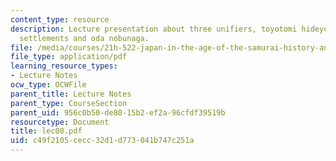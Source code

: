 ```yaml
---
content_type: resource
description: Lecture presentation about three unifiers, toyotomi hideyoshi, political
  settlements and oda nobunaga.
file: /media/courses/21h-522-japan-in-the-age-of-the-samurai-history-and-film-fall-2006/c49f2105cecc32d1d773041b747c251a_lec08.pdf
file_type: application/pdf
learning_resource_types:
- Lecture Notes
ocw_type: OCWFile
parent_title: Lecture Notes
parent_type: CourseSection
parent_uid: 956c0b50-de80-15b2-ef2a-96cfdf39519b
resourcetype: Document
title: lec08.pdf
uid: c49f2105-cecc-32d1-d773-041b747c251a
---
```

